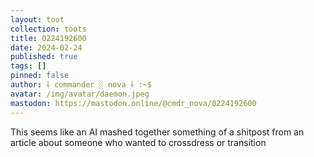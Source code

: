 ```yaml
---
layout: toot
collection: toots
title: 0224192600
date: 2024-02-24
published: true
tags: []
pinned: false
author: ⸸ commander ░ nova ⸸ :~$
avatar: /img/avatar/daemon.jpeg
mastodon: https://mastodon.online/@cmdr_nova/0224192600
---
```


This seems like an AI mashed together something of a shitpost from an article about someone who wanted to crossdress or transition

